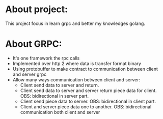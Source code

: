 About project:
===============

This project focus in learn grpc and better my knowledges golang.


About GRPC:
============

- It's one framework the rpc calls
- Implemented over http 2 where data is transfer format binary
- Using protobuffer to make contract to communication between client and server grpc
- Allow many ways communication between client and server:
    - Client send data to server and return.
    - Client send data to server and server return piece data for client. OBS: bidirectional in server part.
    - Client send piece data to server. OBS: bidirectional in client part.
    - Client and server piece data one to another. OBS: bidirectional communication both client and server